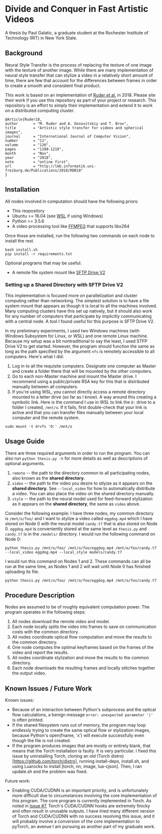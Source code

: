 # Divide and Conquer in Fast Artistic Videos
A thesis by Paul Galatic, a graduate student at the Rochester Institute of Technology (RIT) in New York State.

## Background

Neural Style Transfer is the process of replacing the texture of one image with the texture of another image. While there are many implementation of neural style transfer that can stylize a video in a relatively short amount of time, there are few that account for the differences between frames in order to create a smooth and consistent final product. 

This work is based on an implementation of [Ruder et al.](https://github.com/manuelruder/fast-artistic-videos) in 2018. Please site their work if you use this repository as part of your project or research. This repository is an effort to simply their implementation and extend it to work on a distributed computing cluster.

```
@Article{Ruder18,
author       = "M. Ruder and A. Dosovitskiy and T. Brox",
title        = "Artistic style transfer for videos and spherical images",
journal      = "International Journal of Computer Vision",
number       = "11",
volume       = "126",
pages        = "1199-1219",
month        = "Nov",
year         = "2018",
note         = "online first",
url          = "http://lmb.informatik.uni-freiburg.de/Publications/2018/RDB18"
}
```

## Installation

All nodes involved in computation should have the following priors:
* This respository
* Ubuntu >= 16.04 (see [WSL](https://docs.microsoft.com/en-us/windows/wsl/install-win10) if using Windows)
* Python >= 3.5.6
* A video processing tool like [FFMPEG](https://www.ffmpeg.org/) that supports libx264

Once those are installed, run the following two commands on each node to install the rest.
```
bash install.sh
pip install -r requirements.txt
```

Optional programs that may be useful:
* A remote file system mount like [SFTP Drive V2](https://www.nsoftware.com/sftp/drive/download.aspx)

### Setting up a Shared Directory with SFTP Drive V2

This implementation is focused more on parallelization and cluster computing rather than networking. The simplest solution is to have a file system mount that appears as though it is local to all the machines involved. Many computing clusters have this set up natively, but it should also work for any number of computers that participate by implicitly communicating with a central node. A tool I found useful for this purpose is SFTP Drive V2.

In my preliminary experiments, I used two Windows machines (with Windows Subsystem for Linux, or WSL) and one remote Linux machine. Because my setup was a bit nontraditional to say the least, I used STFP Drive V2 to get started. However, the program should function the same as long as the path specified by the argument `nfs` is remotely accessible to all computers. Here's what I did:

1. Log in to all the requisite computers. Designate one computer as Master and create a folder there that will be mounted by the other computers.
1. Go to each non-Master machine and mount the Master drive. I recommend using a public/private RSA key for this that is distributed manually between all computers.
1. If you're using WSL, you cannot directly access a remote directory mounted to a letter drive (so far as I know). A way around this creating a symbolic link. Here is the command I use in WSL to link the `O:` drive to a folder I created, `/mnt/o`. If it fails, first double-check that your link is active and that you can transfer files manually between your local computer and the remote system.
```
sudo mount -t drvfs 'O:' /mnt/o
```

## Usage Guide

There are three required arguments in order to run the program. You can also run `python thesis.py -h` for more details as well as descriptions of optional arguments.
1. `remote` -- the path to the directory common to all participating nodes, also known as the **shared directory.**
1. `video` -- the path to the video you desire to stlyize as it appears on the **shared directory.** See `--local_video` for how to automatically distribute a video. You can also place the video on the shared directory manually.
1. `style` -- the path to the neural model used for feed-forward stylization as it appears on the **shared directory**, the same as `video` above.

Consider the following example: I have three nodes, my common directory is `/mnt/o/foo/` and I want to stylize a video called `eggdog.mp4` which I have stored on Node 0 with the neural model `candy.t7` that is also stored on Node 0. `eggdog.mp4` is conveniently stored at the same level as `thesis.py` and `candy.t7` is in the `/models/` directory. I would run the following command on Node 0:
```
python thesis.py /mnt/o/foo/ /mnt/o/foo/eggdog.mp4 /mnt/o/foo/candy.t7 --local_video eggdog.mp4 --local_style models/candy.t7
```
I would run this command on Nodes 1 and 2. These commands can all be run at the same time, as Nodes 1 and 2 will wait until Node 0 has finished uploading its file.
```
python thesis.py /mnt/o/foo/ /mnt/o/foo/eggdog.mp4 /mnt/o/foo/candy.t7
```

## Procedure Description 

Nodes are assumed to be of roughly equivalent computation power. The program operates in the following steps:
1. All nodes download the remote video and model.
1. Each node locally splits the video into frames to save on communication costs with the common directory.
1. All nodes coordinate optical flow computation and move the results to the common directory.
1. One node computes the optimal keyframes based on the frames of the video and report the results.
1. All nodes coordinate stylization and move the results to the common directory.
1. Each node downloads the resulting frames and locally stitches together the output video.

## Known Issues / Future Work

Known issues:
* Because of an interaction between Python's subprocess and the optical flow calculations, a benign message `error: unexpected parameter '|'` is often printed.
* If the shared filesystem runs out of memory, the program may loop endlessly trying to create the same optical flow or stylization images, because Python's open(fname, 'x') will execute successfully even though the file is not created.
* If the program produces images that are mostly or entirely blank, that means that the Torch installation is faulty. It is very particular. I fixed this issue by uninstalling Torch, cloning an old (Torch distro)[https://github.com/torch/distro], running install-deps, install.sh, and using Luarocks to install [torch, nn, image, lua-cjson]. Then, I ran update.sh and the problem was fixed. 

Future work:
* Enabling CUDA/CUDNN is an important priority, and is unfortunately more difficult due to circumstances involving the core implementation of this program. The core program is currently implemented in Torch. As noted in [Issue #7](https://github.com/manuelruder/fast-artistic-videos/issues/7), Torch's CUDA/CUDNN hooks are extremely finicky and often result in unusable outputs. I have tried many different version of Torch and CUDA/CUDNN with no success resolving this issue, and it will probably involve a conversion of the core implementation to pyTorch, an avenue I am pursuing as another part of my graduate work.
